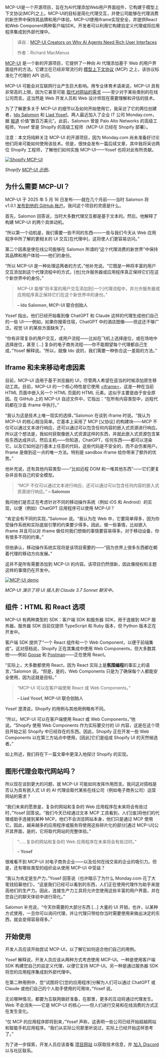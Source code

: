 <!--
title: MCP-UI 创造者揭秘：AI 智能代理为何需要强大用户界面
cover: https://cdn.thenewstack.io/media/2025/08/3b8063b6-benoit-deschasaux-i-cjnhessuo-unsplashb.jpg
summary: MCP-UI是一个开源项目，旨在为AI代理添加Web用户界面组件，它构建于模型上下文协议(MCP)之上。MCP-UI的目标是简化代理交互，并使公司能够在代理消费的新世界中保持其品牌和用户体验。MCP-UI使用iframe实现安全，并提供React和Web Component两种客户端SDK。开发者可以利用它构建自定义代理或将应用程序集成到外部代理中。
-->

MCP-UI是一个开源项目，旨在为AI代理添加Web用户界面组件，它构建于模型上下文协议(MCP)之上。MCP-UI的目标是简化代理交互，并使公司能够在代理消费的新世界中保持其品牌和用户体验。MCP-UI使用iframe实现安全，并提供React和Web Component两种客户端SDK。开发者可以利用它构建自定义代理或将应用程序集成到外部代理中。

> 译自：[MCP-UI Creators on Why AI Agents Need Rich User Interfaces](https://thenewstack.io/mcp-ui-creators-on-why-ai-agents-need-rich-user-interfaces/)
> 
> 作者：Richard MacManus

[MCP-UI](https://mcpui.dev/) 是一个新的开源项目，它提供了一种向 AI 代理添加基于 Web 的用户界面组件的方法。它建立在已经非常流行的 [模型上下文协议](https://thenewstack.io/mcp-the-missing-link-between-ai-agents-and-apis/) (MCP) 之上，该协议标准化了代理的 API 访问。

MCP-UI 可能会对互联网行业产生巨大影响。用专业体育术语来说，MCP-UI 具有非常高的上限，因为它甚至可能 [取代对网站的需求](https://thenewstack.io/mcp-ui-aims-to-replace-old-world-websites-with-ai-agent-uis/) ——至少对于某些类别的在线公司而言。这当然是 Web 开发人员和 Web 设计师现在需要理解和评估的技术。

为了了解更多关于 MCP-UI 的细节以及如何开始使用它，我采访了它的两位创建者，[Ido Salomon](https://www.linkedin.com/in/ido-salomon/) 和 [Liad Yosef](https://www.linkedin.com/in/liadyosef/)。两人最近加入了企业 IT 公司 Monday.com，据 [报道](https://www.calcalistech.com/ctechnews/article/rjorfh8wel) 价值“数百万美元”。此前，Salomon 曾是 Palo Alto Networks 的高级工程师，Yosef 曾是 Shopify 的高级工程师（MCP-UI 已经在 Shopify 部署）。

注意：本文将纯粹关注 MCP-UI 的开源项目，因为 Monday.com 尚未准备好讨论他们将来可能如何使用该技术。但是，很快会发布一篇后续文章，其中我将采访两位 Shopify 工程师，了解他们如何实施 MCP-UI——Yosef 也将对此有所贡献。

[![Shopify MCP-UI](https://cdn.thenewstack.io/media/2025/08/c8bd46fd-shopifyblogimage_04dab3e7-5dbf-4887-bd50-062afb3bd8ae-1-scaled.webp)](https://cdn.thenewstack.io/media/2025/08/c8bd46fd-shopifyblogimage_04dab3e7-5dbf-4887-bd50-062afb3bd8ae-1-scaled.webp)

*Shopify [MCP-UI 示例](https://shopify.engineering/mcp-ui-breaking-the-text-wall)。*

## 为什么需要 MCP-UI？

MCP-UI 于 2025 年 5 月 16 日发布——就在几个月前——当时 Salomon 将 v1.0.1 [发布到他的 GitHub 帐户](https://github.com/idosal/mcp-ui/)。我问这个项目的灵感是什么。

首先，Salomon 回答说，当时大多数代理交互都是基于文本的。然后，他解释了构建 MCP-UI 的两个具体动机。

“所以第一个动机是，我们需要一些不同的东西——一些与我们今天从 Web 应用程序中所了解的更相关的 UI 交互[在代理中]，这将使人们更容易访问。”

第二个因素是使在线公司能够在 Salomon 所谓的“这个代理消费的新世界”中保持其品牌和用户体验——他们的身份。

“所以 MCP-UI 是一种处理这两者的方式，”他补充说。“它既是一种将丰富的用户交互添加到这个代理流程中的方式，[也]允许服务器或应用程序真正保持它们在这个新世界中的身份。”

> MCP-UI 能够“将丰富的用户交互添加到[一个]代理流程中，并允许服务器或应用程序真正保持它们在这个新世界中的身份。”
> 
> **– Ido Salomon, MCP-UI 联合创始人**

Yosef 指出，他们已经开始看到像 ChatGPT 和 Claude 这样的代理生成他们自己的一些 UI——例如，如果你搜索住宿，ChatGPT 中的酒店图像——但这还不够广泛。视觉 UI 的某些方面缺失了。

“你有非常复杂的用户交互，或用户流程——比如在飞机上选择座位，或在场地中选择座位，甚至 [...] 复杂的电子商务流程——你不能期望每个代理都自己生成，”Yosef 解释说。“所以，就像 Ido 说的，我们需要一种弥合这一差距的方法。”

## Iframe 和未来移动考虑因素

目前，MCP-UI 适用于基于浏览器的 UI，尽管两人希望在适当的时候添加原生移动工具。目前，MCP-UI 的一个核心特性是它使用 [\<iframe\>](https://developer.mozilla.org/en-US/docs/Web/HTML/Reference/Elements/iframe)，这是一种在当前 HTML 页面中嵌入另一个 HTML 页面的 HTML 元素。这似乎主要是由于安全原因。在 GitHub 上的 MCP-UI 自述文件中，它指出：“在所有内容类型中，远程代码都在沙盒 iframe 中执行。”

“我认为这是技术上唯一现实的选择，”Salomon 在谈到 iframe 时说。“我认为 MCP-UI 的核心相当简单。它基本上采用了 MCP [父协议] 的构建块——MCP 不仅可以通过文本进行响应，还可以通过可以包含任何内容的嵌入式资源进行响应。所以这个想法是，我如何获取像嵌入式资源这样的东西，并就此嵌入式资源包含某些东西达成共识。然后主机——你知道，ChatGPT，任何东西——都可以渲染它。以及它如何运行基本上任意的代码，这些代码是不安全的，而不会伤害用户。Iframe 是做到这一点的唯一方法。特别是 sandbox iframe 给你带来了额外的优势。”

他补充说，还有其他内容类型——“比如远程 DOM 和一堆其他东西”——它们更复杂并且有自己的安全模型。

> “MCP 不仅可以通过文本进行响应，还可以通过可以包含任何内容的嵌入式资源进行响应。”
> **– Salomon**

我问他们是否正在考虑针对不同的移动操作系统（例如 iOS 和 Android）的实现，以便（例如）ChatGPT 应用程序可以使用 MCP-UI？

“肯定会有不同的实现，”Salomon 说。“我认为在 Web 中，它要简单得多，因为你受操作系统和实际底层引擎的约束要少得多。因此，做一些事情，比如嵌入 iframe 并且可以对 iframe 做任何我们想做的事情要容易得多。对于移动设备，你有很多不同的约束。”

但他承认，移动操作系统实现将是该项目需要的——“因为世界上很多东西都在朝着代理的移动方向发展。”

这并不是所有需要添加到 MCP-UI 的内容。该项目仍然很新，因此像授权和主题这样的事情仍在开发中。

[![MCP-UI demo](https://cdn.thenewstack.io/media/2025/07/3cf7bfe7-mcp-ui-demo.jpg)](https://cdn.thenewstack.io/media/2025/07/3cf7bfe7-mcp-ui-demo.jpg)

*MCP-UI 演示了将 UI 插入到 Claude 3.7 Sonnet 聊天中。*

## 组件：HTML 和 React 选项

MCP-UI 有两种类型的 SDK：客户端 SDK 和服务器 SDK，用于连接到 MCP 服务器。服务器 SDK 目前仅提供 TypeScript 和 Ruby 版本，但 Python 版本正在开发中。

客户端 SDK 提供了“一个 React 组件和一个 Web Component，以便于前端集成”。这对搭档说，Shopify 正在其集成中使用 Web Components，但大多数其他——例如 [Goose](https://block.github.io/goose/blog/2025/08/11/mcp-ui-post-browser-world/) 和 [Postman](https://www.npmjs.com/package/@postman/mcp-ui-client)——正在使用 React。

“实际上，大多数都使用 React，因为 React 实际上是**氛围编程**的事实上的语言，”Salomon 说。“但是，是的，Web Components 只是为了确保每个人都能安全使用，因为这就是目标。”

> “MCP-UI 可以在客户端使用 React 或 Web Components。”
> 
> **– Liad Yosef, MCP-UI 联合创始人**

Yosef 澄清说，Shopify 的用例与其他用例略有不同。

“所以，MCP-UI 可以在客户端使用 React 或 Web Components，”他说。“Shopify 使用 Web Components 作为实际要交付的 UI 内容，这是在这个项目开始之前 Shopify 中已经存在的东西。因此，Shopify 正在开发一些 Web Components 以在第三方站点中使用，[因此]它们是组成 Shopify UI 的天然候选者。”

如上所述，我们将在下一篇文章中更深入地探讨 Shopify 的实现。

## 图形代理会取代网站吗？

所以现在谈到更大的问题，就 MCP-UI 可能如何发挥作用而言。我问这对搭档是否认为具有嵌入式 UI 的 AI 代理会取代某些在线公司（例如电子商务公司）运营网站的需求？

“我们未来的愿景是，复杂的网站和复杂的 Web 应用程序在未来将会有些过时，”Yosef 回答说。“我们今天已经通过文本 MCP 工具看到，人们[谁]将他们的代理或助手连接到某种 MCP，他们不会浏览网站本身，他们只是通过 MCP 使用它。因此，越来越多的应用程序或服务将使用这些碎片化的部分[通过 MCP-UI]公开其界面，是的，它将取代网站的完整体验。”

> “……复杂的网站和复杂的 Web 应用程序在未来将会有些过时。”
> 
> **– Yosef**

很难看不到 MCP-UI 对电子商务企业——以及任何在线交易的企业的吸引力。但是，还有哪些类型的组织会从使用 MCP-UI 中受益？

“我认为肯定是生产力，”Yosef 回答说（也许暗示了为什么 Monday.com 花了大笔钱招募他们）。“这是我们已经可以看到的东西，人们正在使用代理作为助手来提高他们的生产力。因此，连接生产力工具将允许您使用这些丰富的用户界面，并在您自己的聊天体验中进行简化。”

Salomon 补充说，“今天你需要的大部分东西 [...] 大量的 UI 开销，也许，以某种方式使用，一旦你可以询问代理，并让代理只带给你当时需要使用来做出决定的东西，就会变得容易得多。”

## 开始使用

开发人员应该开始尝试 MCP-UI，以了解它如何适合他们自己的用例。

Yosef 解释说，开发人员应该从两种方式考虑使用 MCP-UI。一种是使用客户端 SDK 构建您自己的自定义代理，以便它支持 MCP-UI。另一种是通过服务器 SDK 将您的应用程序集成到外部代理中。

在第二种用例中，您“试图将它[您的应用程序]分解为人们可以通过 ChatGPT 或 Claude 或他们自己的个人助手使用的可用块，”Yosef 说。

无论哪种情况，都要为互联网做好准备，在那里，更多的互动将通过代理发生。Web 不会消失——它是 MCP-UI 的核心——但人们进行交易和在线消费的方式正在发生变化。

“仅 MCP 的应用程序即将到来，”Yosef 声称，这表明一些公司已经开始超越网站和智能手机应用程序。“我们从实际公司那里听说过，实际上已经开始这样思考了。”

为了进一步探索，开发人员应该查看 [项目网站](https://mcpui.dev/) 以获取技术信息，并 [加入 Discord](https://discord.gg/CEAG4KW7ZH) 以与社区联系。